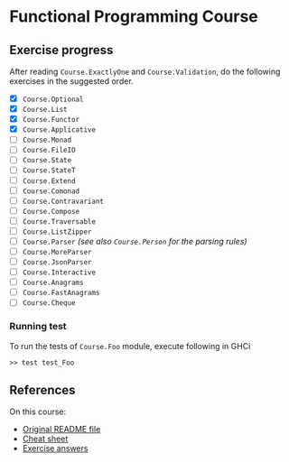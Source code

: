 # Functional Programming Course

## Exercise progress

After reading `Course.ExactlyOne` and `Course.Validation`, do the following
exercises in the suggested order.

* [x] `Course.Optional`
* [x] `Course.List`
* [x] `Course.Functor`
* [x] `Course.Applicative`
* [ ] `Course.Monad`
* [ ] `Course.FileIO`
* [ ] `Course.State`
* [ ] `Course.StateT`
* [ ] `Course.Extend`
* [ ] `Course.Comonad`
* [ ] `Course.Contravariant`
* [ ] `Course.Compose`
* [ ] `Course.Traversable`
* [ ] `Course.ListZipper`
* [ ] `Course.Parser` *(see also `Course.Person` for the parsing rules)*
* [ ] `Course.MoreParser`
* [ ] `Course.JsonParser`
* [ ] `Course.Interactive`
* [ ] `Course.Anagrams`
* [ ] `Course.FastAnagrams`
* [ ] `Course.Cheque`

### Running test

To run the tests of `Course.Foo` module, execute following in GHCi

```ghci
>> test test_Foo
```

## References

On this course:

* [Original README file](./README.markdown)
* [Cheat sheet](./CHEATSHEET.md)
* [Exercise answers](https://github.com/tonymorris/fp-course)
